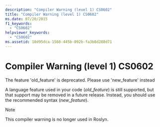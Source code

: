 ```yaml
---
description: "Compiler Warning (level 1) CS0602"
title: "Compiler Warning (level 1) CS0602"
ms.date: 07/20/2015
f1_keywords:
  - "CS0602"
helpviewer_keywords:
  - "CS0602"
ms.assetid: 18d95dca-1560-445b-892b-fa3b8d288d71
---
```

# Compiler Warning (level 1) CS0602

The feature 'old_feature' is deprecated. Please use 'new_feature' instead

 A language feature used in your code (*old_feature*) is still supported, but that support may be removed in a future release. Instead, you should use the recommended syntax (*new_feature*).

> [!NOTE]
> This compiler warning is no longer used in Roslyn.
